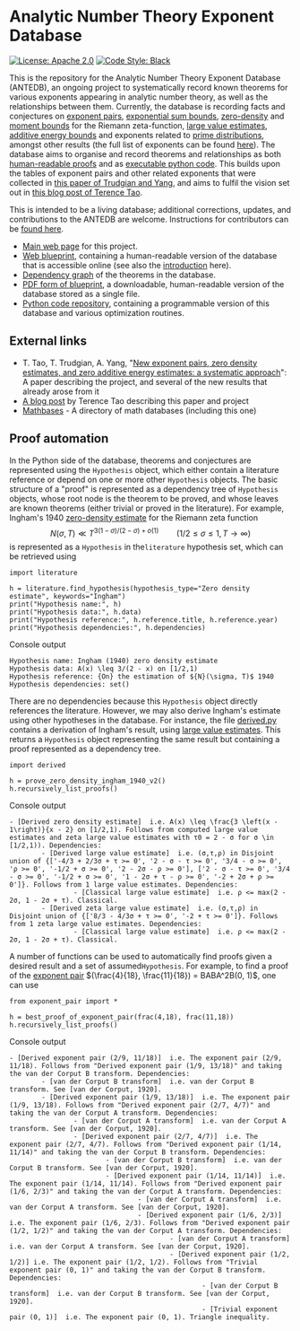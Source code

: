 


# Analytic Number Theory Exponent Database

[![License: Apache 2.0](https://img.shields.io/badge/License-Apache_2.0-lightblue.svg)](https://opensource.org/licenses/Apache-2.0)
[![Code Style: Black](https://img.shields.io/badge/Code%20Style-Black-000000.svg)](https://github.com/psf/black)

This is the repository for the Analytic Number Theory Exponent Database (ANTEDB), an ongoing project to systematically record known theorems for various exponents appearing in analytic number theory, as well as the relationships between them. Currently, the database is recording facts and conjectures on [exponent pairs](https://teorth.github.io/expdb/blueprint/exponent-pairs-chapter.html), [exponential sum bounds](https://teorth.github.io/expdb/blueprint/beta-chapter.html), [zero-density](https://teorth.github.io/expdb/blueprint/zero-density-chapter.html) and [moment bounds](https://teorth.github.io/expdb/blueprint/zeta-moment-chapter.html) for the Riemann zeta-function, [large value estimates](https://teorth.github.io/expdb/blueprint/largevalue-chapter.html), [additive energy bounds](https://teorth.github.io/expdb/blueprint/energy-chapter.html) and exponents related to [prime distributions](https://teorth.github.io/expdb/blueprint/primes-sec.html), amongst other results (the full list of exponents can be found [here](https://teorth.github.io/expdb/blueprint/intro-chapter.html)). The database aims to organise and record theorems and relationships as both [human-readable proofs](https://teorth.github.io/expdb/blueprint/intro-chapter.html) and as [executable python code](https://github.com/teorth/expdb/tree/main/blueprint/src/python). This builds upon the tables of exponent pairs and other related exponents that were collected in [this paper of Trudgian and Yang](https://arxiv.org/abs/2306.05599), and aims to fulfil the vision set out in [this blog post of Terence Tao](https://terrytao.wordpress.com/2024/07/07/a-computation-outsourced-discussion-of-zero-density-theorems-for-the-riemann-zeta-function/).

This is intended to be a living database; additional corrections, updates, and contributions to the ANTEDB are welcome.  Instructions for contributors can be [found here](https://github.com/teorth/expdb/blob/main/CONTRIBUTING.md).

- [Main web page](https://teorth.github.io/expdb/) for this project.
- [Web blueprint](https://teorth.github.io/expdb/blueprint/), containing a human-readable version of the database that is accessible online (see also the [introduction](https://teorth.github.io/expdb/blueprint/intro-chapter.html) here).
- [Dependency graph](https://teorth.github.io/expdb/blueprint/dep_graph_document.html) of the theorems in the database.
- [PDF form of blueprint](https://teorth.github.io/expdb/blueprint.pdf), a downloadable, human-readable version of the database stored as a single file.
- [Python code repository](https://github.com/teorth/expdb/tree/main/blueprint/src/python), containing a programmable version of this database and various optimization routines.

## External links
- T. Tao, T. Trudgian, A. Yang, "[New exponent pairs, zero density estimates, and zero additive energy estimates: a systematic approach](https://arxiv.org/abs/2501.16779)": A paper describing the project, and several of the new results that already arose from it
- [A blog post](https://terrytao.wordpress.com/2025/01/28/new-exponent-pairs-zero-density-estimates-and-zero-additive-energy-estimates-a-systematic-approach/) by Terence Tao describing this paper and project
- [Mathbases](https://github.com/MathBases/MathBases) - A directory of math databases (including this one)

## Proof automation
In the Python side of the database, theorems and conjectures are represented using the `Hypothesis` object, which either contain a literature reference or depend on one or more other `Hypothesis` objects. The basic structure of a "proof" is represented as a dependency tree of `Hypothesis` objects, whose root node is the theorem to be proved, and whose leaves are known theorems (either trivial or proved in the literature). For example, Ingham's 1940 [zero-density estimate](https://teorth.github.io/expdb/blueprint/zero-density-chapter.html) for the Riemann zeta function 
$$N(\sigma, T) \ll T^{3(1-\sigma)/(2-\sigma) + o(1)}\qquad (1/2 \le \sigma \le 1, T \to \infty)$$
is represented as a `Hypothesis` in the`literature` hypothesis set, which can be retrieved using
```
import literature

h = literature.find_hypothesis(hypothesis_type="Zero density estimate", keywords="Ingham")
print("Hypothesis name:", h)
print("Hypothesis data:", h.data)
print("Hypothesis reference:", h.reference.title, h.reference.year)
print("Hypothesis dependencies:", h.dependencies)
``` 
Console output
```
Hypothesis name: Ingham (1940) zero density estimate
Hypothesis data: A(x) \leq 3/(2 - x) on [1/2,1)
Hypothesis reference: {On} the estimation of ${N}(\sigma, T)$ 1940
Hypothesis dependencies: set()
```
There are no dependencies because this `Hypothesis` object directly references the literature. However, we may also derive Ingham's estimate using other hypotheses in the database. For instance, the file [derived.py](https://github.com/teorth/expdb/blob/main/blueprint/src/python/derived.py) contains a derivation of Ingham's result, using [large value estimates](https://teorth.github.io/expdb/blueprint/largevalue-chapter.html). This returns a `Hypothesis` object representing the same result but containing a proof represented as a dependency tree. 
```
import derived

h = prove_zero_density_ingham_1940_v2()
h.recursively_list_proofs()
``` 
Console output
```
- [Derived zero density estimate]  i.e. A(x) \leq \frac{3 \left(x - 1\right)}{x - 2} on [1/2,1). Follows from computed large value estimates and zeta large value estimates with τ0 = 2 - σ for σ \in [1/2,1)). Dependencies:
        - [Derived large value estimate]  i.e. (σ,τ,ρ) in Disjoint union of {['-4/3 + 2/3σ + τ >= 0', '2 - σ - τ >= 0', '3/4 - σ >= 0', 'ρ >= 0', '-1/2 + σ >= 0', '2 - 2σ - ρ >= 0'], ['2 - σ - τ >= 0', '3/4 - σ >= 0', '-1/2 + σ >= 0', '1 - 2σ + τ - ρ >= 0', '-2 + 2σ + ρ >= 0']}. Follows from 1 large value estimates. Dependencies:
                - [Classical large value estimate]  i.e. ρ <= max(2 - 2σ, 1 - 2σ + τ). Classical.
        - [Derived zeta large value estimate]  i.e. (σ,τ,ρ) in Disjoint union of {['8/3 - 4/3σ + τ >= 0', '-2 + τ >= 0']}. Follows from 1 zeta large value estimates. Dependencies:
                - [Classical large value estimate]  i.e. ρ <= max(2 - 2σ, 1 - 2σ + τ). Classical.
```
A number of functions can be used to automatically find proofs given a desired result and a set of assumed`Hypothesis`. For example, to find a proof of the [exponent pair](https://teorth.github.io/expdb/blueprint/exponent-pairs-chapter.html) $(\frac{4}{18}, \frac{11}{18}) = BABA^2B(0, 1)$, one can use
```
from exponent_pair import *

h = best_proof_of_exponent_pair(frac(4,18), frac(11,18))
h.recursively_list_proofs()
```
Console output
```
- [Derived exponent pair (2/9, 11/18)]  i.e. The exponent pair (2/9, 11/18). Follows from "Derived exponent pair (1/9, 13/18)" and taking the van der Corput B transform. Dependencies:
        - [van der Corput B transform]  i.e. van der Corput B transform. See [van der Corput, 1920]. 
        - [Derived exponent pair (1/9, 13/18)]  i.e. The exponent pair (1/9, 13/18). Follows from "Derived exponent pair (2/7, 4/7)" and taking the van der Corput A transform. Dependencies:
                - [van der Corput A transform]  i.e. van der Corput A transform. See [van der Corput, 1920].
                - [Derived exponent pair (2/7, 4/7)]  i.e. The exponent pair (2/7, 4/7). Follows from "Derived exponent pair (1/14, 11/14)" and taking the van der Corput B transform. Dependencies:
                        - [van der Corput B transform]  i.e. van der Corput B transform. See [van der Corput, 1920].
                        - [Derived exponent pair (1/14, 11/14)]  i.e. The exponent pair (1/14, 11/14). Follows from "Derived exponent pair (1/6, 2/3)" and taking the van der Corput A transform. Dependencies:
                                - [van der Corput A transform]  i.e. van der Corput A transform. See [van der Corput, 1920].
                                - [Derived exponent pair (1/6, 2/3)]  i.e. The exponent pair (1/6, 2/3). Follows from "Derived exponent pair (1/2, 1/2)" and taking the van der Corput A transform. Dependencies:
                                        - [van der Corput A transform]  i.e. van der Corput A transform. See [van der Corput, 1920].
                                        - [Derived exponent pair (1/2, 1/2)] i.e. The exponent pair (1/2, 1/2). Follows from "Trivial exponent pair (0, 1)" and taking the van der Corput B transform. Dependencies:
                                                - [van der Corput B transform]  i.e. van der Corput B transform. See [van der Corput, 1920].
                                                - [Trivial exponent pair (0, 1)]  i.e. The exponent pair (0, 1). Triangle inequality.
```